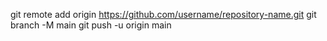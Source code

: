 git remote add origin https://github.com/username/repository-name.git
git branch -M main
git push -u origin main
